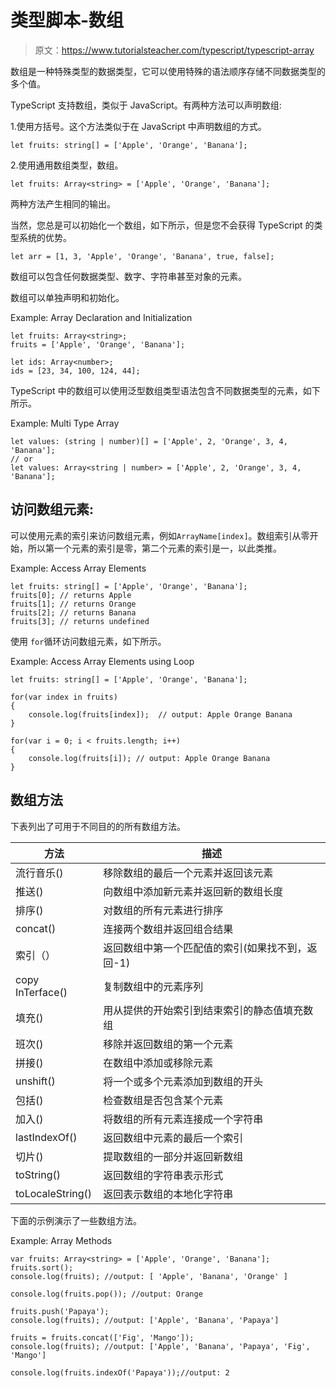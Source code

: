 # 类型脚本-数组

> 原文：<https://www.tutorialsteacher.com/typescript/typescript-array>

数组是一种特殊类型的数据类型，它可以使用特殊的语法顺序存储不同数据类型的多个值。

TypeScript 支持数组，类似于 JavaScript。有两种方法可以声明数组:

1.使用方括号。这个方法类似于在 JavaScript 中声明数组的方式。

`let fruits: string[] = ['Apple', 'Orange', 'Banana'];`

2.使用通用数组类型，数组<elementtype>。</elementtype>

`let fruits: Array<string> = ['Apple', 'Orange', 'Banana'];`

两种方法产生相同的输出。

当然，您总是可以初始化一个数组，如下所示，但是您不会获得 TypeScript 的类型系统的优势。

`let arr = [1, 3, 'Apple', 'Orange', 'Banana', true, false];`

数组可以包含任何数据类型、数字、字符串甚至对象的元素。

数组可以单独声明和初始化。

Example: Array Declaration and Initialization 

```
let fruits: Array<string>;
fruits = ['Apple', 'Orange', 'Banana']; 

let ids: Array<number>;
ids = [23, 34, 100, 124, 44]; 
```

TypeScript 中的数组可以使用泛型数组类型语法包含不同数据类型的元素，如下所示。

Example: Multi Type Array 

```
let values: (string | number)[] = ['Apple', 2, 'Orange', 3, 4, 'Banana']; 
// or 
let values: Array<string | number> = ['Apple', 2, 'Orange', 3, 4, 'Banana']; 
```

## 访问数组元素:

可以使用元素的索引来访问数组元素，例如`ArrayName[index]`。数组索引从零开始，所以第一个元素的索引是零，第二个元素的索引是一，以此类推。

Example: Access Array Elements 

```
let fruits: string[] = ['Apple', 'Orange', 'Banana']; 
fruits[0]; // returns Apple
fruits[1]; // returns Orange
fruits[2]; // returns Banana
fruits[3]; // returns undefined 
```

使用 `for`循环访问数组元素，如下所示。

Example: Access Array Elements using Loop 

```
let fruits: string[] = ['Apple', 'Orange', 'Banana']; 

for(var index in fruits)
{ 
    console.log(fruits[index]);  // output: Apple Orange Banana
}

for(var i = 0; i < fruits.length; i++)
{ 
    console.log(fruits[i]); // output: Apple Orange Banana
} 
```

## 数组方法

下表列出了可用于不同目的的所有数组方法。

| 方法 | 描述 |
| --- | --- |
| 流行音乐() | 移除数组的最后一个元素并返回该元素 |
| 推送() | 向数组中添加新元素并返回新的数组长度 |
| 排序() | 对数组的所有元素进行排序 |
| concat() | 连接两个数组并返回组合结果 |
| 索引（） | 返回数组中第一个匹配值的索引(如果找不到，返回-1) |
| copy InTerface() | 复制数组中的元素序列 |
| 填充() | 用从提供的开始索引到结束索引的静态值填充数组 |
| 班次() | 移除并返回数组的第一个元素 |
| 拼接() | 在数组中添加或移除元素 |
| unshift() | 将一个或多个元素添加到数组的开头 |
| 包括() | 检查数组是否包含某个元素 |
| 加入() | 将数组的所有元素连接成一个字符串 |
| lastIndexOf() | 返回数组中元素的最后一个索引 |
| 切片() | 提取数组的一部分并返回新数组 |
| toString() | 返回数组的字符串表示形式 |
| toLocaleString() | 返回表示数组的本地化字符串 |

下面的示例演示了一些数组方法。

Example: Array Methods 

```
var fruits: Array<string> = ['Apple', 'Orange', 'Banana']; 
fruits.sort(); 
console.log(fruits); //output: [ 'Apple', 'Banana', 'Orange' ]

console.log(fruits.pop()); //output: Orange

fruits.push('Papaya'); 
console.log(fruits); //output: ['Apple', 'Banana', 'Papaya']

fruits = fruits.concat(['Fig', 'Mango']); 
console.log(fruits); //output: ['Apple', 'Banana', 'Papaya', 'Fig', 'Mango'] 

console.log(fruits.indexOf('Papaya'));//output: 2 
```

